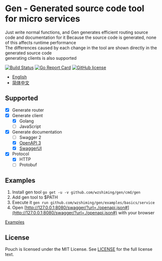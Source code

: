 # Gen - Generated source code tool for micro services

Just write normal functions, and Gen generates efficient routing source code and documentation for it
Because the source code is generated, none of this affects runtime performance  
The differences caused by each change in the tool are shown directly in the generated source code  
generating clients is also supported  

[![Build Status](https://travis-ci.org/wzshiming/gen.svg?branch=master)](https://travis-ci.org/wzshiming/gen)
[![Go Report Card](https://goreportcard.com/badge/github.com/wzshiming/gen)](https://goreportcard.com/report/github.com/wzshiming/gen)
[![GitHub license](https://img.shields.io/github/license/wzshiming/gen.svg)](https://github.com/wzshiming/gen/blob/master/LICENSE)

- [English](https://github.com/wzshiming/gen/blob/master/README.md)
- [简体中文](https://github.com/wzshiming/gen/blob/master/README_cn.md)

## Supported

- [X] Generate router
- [X] Generate client
  - [X] Golang
  - [ ] JavaScript
- [X] Generate documentation
  - [ ] Swagger 2
  - [X] [OpenAPI 3](https://github.com/OAI/OpenAPI-Style-Guide)
  - [X] [SwaggerUI](https://github.com/swagger-api/swagger-ui)
- [X] Protocol
  - [X] HTTP
  - [ ] Protobuf

## Examples

1. Install gen tool `go get -u -v github.com/wzshiming/gen/cmd/gen`
2. Add gen tool to $PATH
3. Execute it `gen run github.com/wzshiming/gen/examples/basics/service`
4. Open [http://127.0.0.1:8080/swagger/?url=./openapi.json#](http://127.0.0.1:8080/swagger/?url=./openapi.json#) with your browser

[Examples](https://github.com/wzshiming/gen/blob/master/examples/)  

## License

Pouch is licensed under the MIT License. See [LICENSE](https://github.com/wzshiming/gen/blob/master/LICENSE) for the full license text.
